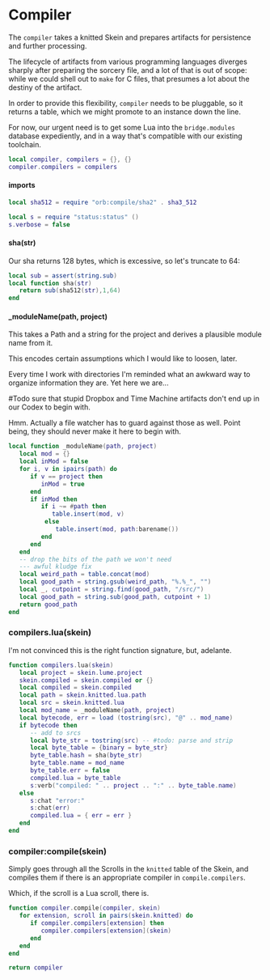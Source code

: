 # Compiler


The `compiler` takes a knitted Skein and prepares artifacts for persistence
and further processing\.

The lifecycle of artifacts from various programming languages diverges sharply
after preparing the sorcery file, and a lot of that is out of scope: while we
could shell out to `make` for C files, that presumes a lot about the destiny
of the artifact\.

In order to provide this flexibility, `compiler` needs to be pluggable, so it
returns a table, which we might promote to an instance down the line\.

For now, our urgent need is to get some Lua into the `bridge.modules` database
expediently, and in a way that's compatible with our existing toolchain\.

```lua
local compiler, compilers = {}, {}
compiler.compilers = compilers
```


#### imports

```lua
local sha512 = require "orb:compile/sha2" . sha3_512

local s = require "status:status" ()
s.verbose = false
```


#### sha\(str\)

Our sha returns 128 bytes, which is excessive, so let's truncate to 64:

```lua
local sub = assert(string.sub)
local function sha(str)
   return sub(sha512(str),1,64)
end
```


#### \_moduleName\(path, project\)

This takes a Path and a string for the project and derives a plausible module
name from it\.

This encodes certain assumptions which I would like to loosen, later\.

Every time I work with directories I'm reminded what an awkward way to
organize information they are\.  Yet here we are\.\.\.

\#Todo
sure that stupid Dropbox and Time Machine artifacts don't end up in our
Codex to begin with\.

Hmm\. Actually a file watcher has to guard against those as well\.  Point being,
they should never make it here to begin with\.

```lua
local function _moduleName(path, project)
   local mod = {}
   local inMod = false
   for i, v in ipairs(path) do
      if v == project then
         inMod = true
      end
      if inMod then
         if i ~= #path then
            table.insert(mod, v)
          else
             table.insert(mod, path:barename())
         end
      end
   end
   -- drop the bits of the path we won't need
   --- awful kludge fix
   local weird_path = table.concat(mod)
   local good_path = string.gsub(weird_path, "%.%_", "")
   local _, cutpoint = string.find(good_path, "/src/")
   local good_path = string.sub(good_path, cutpoint + 1)
   return good_path
end
```


### compilers\.lua\(skein\)

I'm not convinced this is the right function signature, but, adelante\.

```lua
function compilers.lua(skein)
   local project = skein.lume.project
   skein.compiled = skein.compiled or {}
   local compiled = skein.compiled
   local path = skein.knitted.lua.path
   local src = skein.knitted.lua
   local mod_name = _moduleName(path, project)
   local bytecode, err = load (tostring(src), "@" .. mod_name)
   if bytecode then
      -- add to srcs
      local byte_str = tostring(src) -- #todo: parse and strip
      local byte_table = {binary = byte_str}
      byte_table.hash = sha(byte_str)
      byte_table.name = mod_name
      byte_table.err = false
      compiled.lua = byte_table
      s:verb("compiled: " .. project .. ":" .. byte_table.name)
   else
      s:chat "error:"
      s:chat(err)
      compiled.lua = { err = err }
   end
end
```


### compiler:compile\(skein\)

Simply goes through all the Scrolls in the `knitted` table of the Skein, and
compiles them if there is an appropriate compiler in `compile.compilers`\.

Which, if the scroll is a Lua scroll, there is\.

```lua
function compiler.compile(compiler, skein)
   for extension, scroll in pairs(skein.knitted) do
      if compiler.compilers[extension] then
         compiler.compilers[extension](skein)
      end
   end
end
```

```lua
return compiler
```
